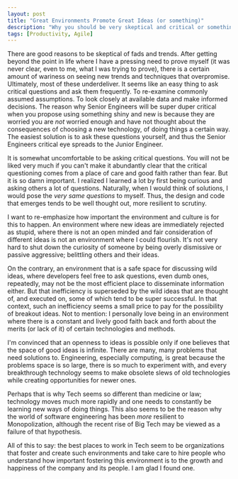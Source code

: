 ```yaml
---
layout: post
title: "Great Environments Promote Great Ideas (or something)"
description: "Why you should be very skeptical and critical or something"
tags: [Productivity, Agile]
---
```


There are good reasons to be skeptical of fads and trends. After getting beyond the point in life where I have a pressing need to prove myself (it was never clear, even to me, what I was trying to prove), there is a certain amount of wariness on seeing new trends and techniques that overpromise. Ultimately, most of these underdeliver. It seems like an easy thing to ask critical questions and ask them frequently. To re-examine commonly assumed assumptions. To look closely at available data and make informed decisions. The reason why Senior Engineers will be super duper critical when you propose using something shiny and new is because they are worried you are _not_ worried enough and have not thought about the consequences of choosing a new technology, of doing things a certain way. The easiest solution is to ask these questions yourself, and thus the Senior Engineers critical eye spreads to the Junior Engineer.

It is somewhat uncomfortable to be asking critical questions. You will not be liked very much if you can't make it abundantly clear that the critical questioning comes from a place of care and good faith rather than fear. But it is so damn important. I realized I learned a lot by first being curious and asking others a lot of questions. Naturally, when I would think of solutions, I would pose the _very same questions_ to myself. Thus, the design and code that emerges tends to be well thought out, more resilient to scrutiny.

I want to re-emphasize how important the environment and culture is for this to happen. An environment where new ideas are immediately rejected as stupid, where there is not an open minded and fair consideration of different ideas is not an environment where I could flourish. It's not very hard to shut down the curiosity of someone by being overly dismissive or passive aggressive; belittling others and their ideas.

On the contrary, an environment that is a safe space for discussing wild ideas, where developers feel free to ask questions, even dumb ones, repeatedly, may not be the most efficient place to disseminate information either. But that inefficiency is superseded by the wild ideas that are thought of, and executed on, some of which tend to be super successful. In that context, such an inefficiency seems a small price to pay for the possibility of breakout ideas. Not to mention: I personally love being in an environment where there is a constant and lively good faith back and forth about the merits (or lack of it) of certain technologies and methods.

I'm convinced that an openness to ideas is possible only if one believes that the space of good ideas is infinite. There are many, many problems that need solutions to. Engineering, especially computing, is great because the problems space is so large, there is so much to experiment with, and every breakthrough technology seems to make obsolete slews of old technologies while creating opportunities for newer ones.

Perhaps that is why Tech seems so different than medicine or law; technology moves much more rapidly and one needs to constantly be learning new ways of doing things. This also seems to be the reason why the world of software engineering has been _more_ resilient to Monopolization, although the recent rise of Big Tech may be viewed as a failure of that hypothesis.

All of this to say: the best places to work in Tech seem to be organizations that foster and create such environments and take care to hire people who understand how important fostering this environment is to the growth and happiness of the company and its people. I am glad I found one.
